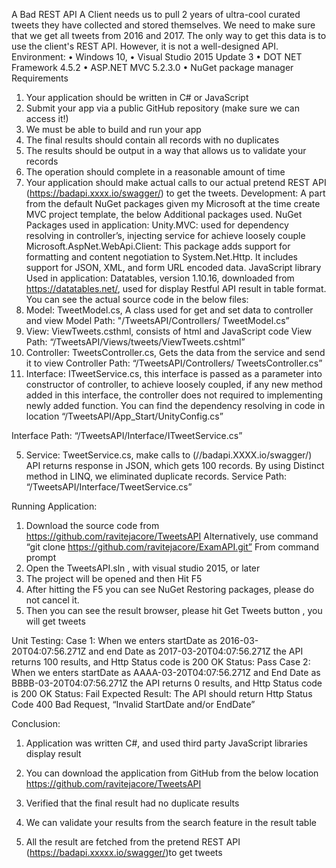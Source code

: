A Bad REST API
A Client needs us to pull 2 years of ultra-cool curated tweets they have collected and stored themselves. We need to make sure that we get all tweets from 2016 and 2017. The only way to get this data is to use the client's REST API. However, it is not a well-designed API.
Environment: 
•	Windows 10,
•	Visual Studio 2015 Update 3
•	DOT NET Framework 4.5.2
•	ASP.NET MVC 5.2.3.0
•	NuGet package manager
Requirements
1.	Your application should be written in C# or JavaScript
2.	Submit your app via a public GitHub repository (make sure we can access it!)
3.	We must be able to build and run your app
4.	The final results should contain all records with no duplicates
5.	The results should be output in a way that allows us to validate your records
6.	The operation should complete in a reasonable amount of time
7.	Your application should make actual calls to our actual pretend REST API (https://badapi.xxxx.io/swagger/) to get the tweets.
Development: 
A part from the default NuGet packages given my Microsoft at the time create MVC project template, the below Additional packages used.
NuGet Packages used in application: 
Unity.MVC: used for dependency resolving in controller’s, injecting service for achieve loosely couple 
Microsoft.AspNet.WebApi.Client: This package adds support for formatting and content negotiation to System.Net.Http. It includes support for JSON, XML, and form URL encoded data.
JavaScript library Used in application:
Datatables, version 1.10.16, downloaded from https://datatables.net/, used for display Restful API result in table format.
You can see the actual source code in the below files:
1.	Model: TweetModel.cs, A class used for get and set data to controller and view
Model Path: "/TweetsAPI/Controllers/ TweetModel.cs”
2.	View:  ViewTweets.csthml, consists of html and JavaScript code
View Path: “/TweetsAPI/Views/tweets/ViewTweets.cshtml”
3.	Controller: TweetsController.cs, Gets the data from the service and send it to view 
Controller Path: “/TweetsAPI/Controllers/ TweetsController.cs”
4.	Interface: ITweetService.cs, this interface is passed as a parameter into constructor of controller, to achieve loosely coupled, if any new method added in this interface, the controller does not required to implementing newly added function. You can find the dependency resolving in  code in location “/TweetsAPI/App_Start/UnityConfig.cs” 

Interface Path: “/TweetsAPI/Interface/ITweetService.cs”

5.	Service:  TweetService.cs, make calls to (//badapi.XXXX.io/swagger/) API returns response in JSON, which gets 100 records. By using Distinct method in LINQ, we eliminated duplicate records. 
		Service Path: “/TweetsAPI/Interface/TweetService.cs”


Running Application: 
1.	Download the source code from https://github.com/ravitejacore/TweetsAPI 
Alternatively, use command “git clone https://github.com/ravitejacore/ExamAPI.git”
From command prompt
2.	 Open the TweetsAPI.sln , with visual studio 2015, or later
3.	The project will be opened  and then Hit F5 
4.	After hitting the F5 you can see NuGet Restoring packages, please do not cancel it.
5.	Then you can see the result browser, please hit  Get Tweets button , you will get tweets

 
 
 


Unit Testing: 
Case 1: 	When we enters startDate as 2016-03-20T04:07:56.271Z and end Date as 2017-03-20T04:07:56.271Z the API returns 100 results, and Http Status code is 200 OK
Status: Pass
Case 2: 	 When we enters startDate as AAAA-03-20T04:07:56.271Z and End Date as BBBB-03-20T04:07:56.271Z the API returns 0 results, and Http Status code is 200 OK
Status: Fail
Expected Result: The API should return Http Status Code 400 Bad Request, “Invalid StartDate and/or EndDate”

Conclusion:
1.	Application was written C#, and used third party JavaScript libraries display result
2.	You can download the application from GitHub from the below location https://github.com/ravitejacore/TweetsAPI 
3.	Verified that the final result had no duplicate results 
4.	We can validate your results from the search feature in the result table 
 
5.	All the result are fetched from the pretend REST API (https://badapi.xxxxx.io/swagger/)to get tweets 
